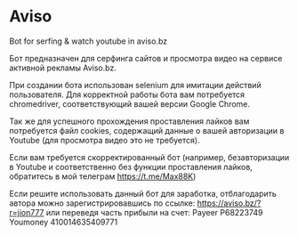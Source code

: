 # Aviso
Bot for serfing &amp; watch youtube in aviso.bz

Бот предназначен для серфинга сайтов и просмотра видео на сервисе активной рекламы Aviso.bz. 

При создании бота использован selenium для имитации действий пользователя. 
Для корректной работы бота вам потребуется chromedriver, соответствующий вашей версии Google Chrome. 

Так же для успешного прохождения проставления лайков вам потребуется файл cookies, содержащий
данные о вашей авторизации в Youtube (для просмотра видео это не требуется). 

Если вам требуется скорректированный бот (например, безавторизации в Youtube и соответственно без
функции проставления лайков, обратитесь в мой телеграм https://t.me/Max88K)

Если решите использовать данный бот для заработка, отблагодарить автора можно зарегистрировавшись по ссылке:
https://aviso.bz/?r=jion777
или переведя часть прибыли на счет:
Payeer P68223749
Youmoney 410014635409771
